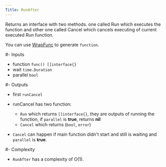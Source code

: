 ```yaml
---
Title: RunAfter
---
```


Returns an interface with two methods. one called Run which executes the function and other one
called Cancel which cancels executing of current executed Run function.

You can use [WrapFunc](#content-functions-wrapfunction) to generate `function`.

#- Inputs
- function `func() []interface{}`
- wait `time.Duration`
- parallel `bool`

#- Outputs
- first `runCancel`
- runCancel has two function:
  - `Run` which returns `[]interface{}`, they are outputs of running the function, if `parallel` is **true**, returns **nil**
  - `Cancel` which returns (`bool`, `error`)

- `Cancel` can happen if main function didn't start and still is waiting and `parallel` is **true**.

#- Complexity
- `RunAfter` has a complexity of O(1).
